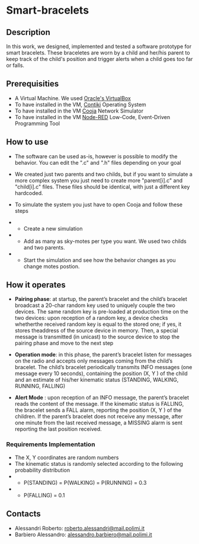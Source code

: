 # Smart-bracelets

## Description

In this work, we designed, implemented and tested a software prototype for smart bracelets. These braceletes are worn by a child and her/his parent to keep track of the child's position and trigger alerts when a child goes too far or falls. 

## Prerequisities

* A Virtual Machine. We used [Oracle's VirtualBox](https://www.virtualbox.org/)
* To have installed in the VM, [Contiki](http://www.contiki-os.org/) Operating System
* To have installed in the VM [Cooja](https://github.com/contiki-os/contiki/wiki/An-Introduction-to-Cooja) Network Simulator
* To have installed in the VM [Node-RED](https://nodered.org/) Low-Code, Event-Driven Programming Tool 

## How to use

* The software can be used as-is, however is possible to modify the behavior. You can edit the ".c" and ".h" files depending on your goal
* We created just two parents and two childs, but if you want to simulate a more complex system you just need to create more "parent[i].c" and "child[i].c" files. These files should be identical, with just a different key hardcoded.

* To simulate the system you just have to open Cooja and follow these steps
* * Create a new simulation
* * Add as many as sky-motes per type you want. We used two childs and two parents.
* * Start the simulation and see how the behavior changes as you change motes postion.

## How it operates

* **Pairing phase**: at startup, the parent’s bracelet and the child’s bracelet broadcast a 20-char random key used to uniquely couple the two devices. The same random key is pre-loaded at production time on the two devices: upon reception of a random key, a device checks whetherthe received random key is equal to the stored one; if yes, it stores theaddress of the source device in memory. Then, a special message is transmitted (in unicast) to the source device to stop the pairing phase and move to the next step

* **Operation mode**: in this phase, the parent’s bracelet listen for messages on the radio and accepts only messages coming from the child’s bracelet. The child’s bracelet periodically transmits INFO messages (one message every 10 seconds), containing the position (X, Y ) of the child and an estimate of his/her kinematic status (STANDING, WALKING, RUNNING, FALLING)

* **Alert Mode** : upon reception of an INFO message, the parent’s bracelet reads the content of the message. If the kinematic status is FALLING, the bracelet sends a FALL alarm, reporting the position (X, Y ) of the children. If the parent’s bracelet does not receive any message, after one minute from the last received message, a MISSING alarm is sent reporting the last position received.

### Requirements Implementation

* The X, Y coordinates are random numbers
* The kinematic status is randomly selected according to the following probability distribution 
* * P(STANDING) = P(WALKING) = P(RUNNING) = 0.3
* * P(FALLING) = 0.1

## Contacts

* Alessandri Roberto: roberto.alessandri@mail.polimi.it
* Barbiero Alessandro: alessandro.barbiero@mail.polimi.it

